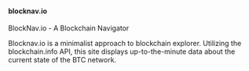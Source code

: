 #### blocknav.io
BlockNav.io - A Blockchain Navigator

Blocknav.io is a minimalist approach to blockchain explorer.  Utilizing the blockchain.info API, this site displays up-to-the-minute data about the current state of the BTC network.
